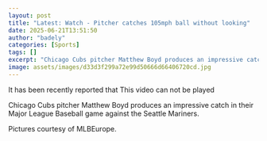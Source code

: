 ```yaml
---
layout: post
title: "Latest: Watch - Pitcher catches 105mph ball without looking"
date: 2025-06-21T13:51:50
author: "badely"
categories: [Sports]
tags: []
excerpt: "Chicago Cubs pitcher Matthew Boyd produces an impressive catch in their Major League Baseball game against the Seattle Mariners."
image: assets/images/d33d3f299a72e99d50666d66406720cd.jpg
---
```


It has been recently reported that This video can not be played

Chicago Cubs pitcher Matthew Boyd produces an impressive catch in their Major League Baseball game against the Seattle Mariners. 

Pictures courtesy of MLBEurope.

